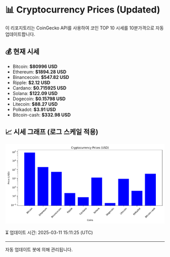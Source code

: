 
# 📊 Cryptocurrency Prices (Updated)

이 리포지토리는 CoinGecko API를 사용하여 코인 TOP 10 시세를 10분가격으로 자동 업데이트합니다.

## 💰 현재 시세
- Bitcoin: **$80996 USD**
- Ethereum: **$1894.28 USD**
- Binancecoin: **$547.82 USD**
- Ripple: **$2.12 USD**
- Cardano: **$0.715925 USD**
- Solana: **$122.09 USD**
- Dogecoin: **$0.15798 USD**
- Litecoin: **$88.27 USD**
- Polkadot: **$3.91 USD**
- Bitcoin-cash: **$332.98 USD**

## 📈 시세 그래프 (로그 스케일 적용)
![Crypto Prices](crypto_prices.png)

⏳ 업데이트 시간: 2025-03-11 15:11:25 (UTC)

---
자동 업데이트 봇에 의해 관리됩니다.
